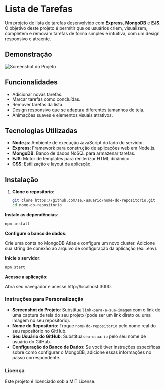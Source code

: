 # Lista de Tarefas

Um projeto de lista de tarefas desenvolvido com **Express**, **MongoDB** e **EJS**. O objetivo deste projeto é permitir que os usuários criem, visualizem, completem e removam tarefas de forma simples e intuitiva, com um design responsivo e atraente.

## Demonstração

![Screenshot do Projeto](link-para-a-sua-imagem) <!-- Substitua pelo link da imagem do seu projeto -->

## Funcionalidades

- Adicionar novas tarefas.
- Marcar tarefas como concluídas.
- Remover tarefas da lista.
- Design responsivo que se adapta a diferentes tamanhos de tela.
- Animações suaves e elementos visuais atrativos.

## Tecnologias Utilizadas

- **Node.js**: Ambiente de execução JavaScript do lado do servidor.
- **Express**: Framework para construção de aplicações web em Node.js.
- **MongoDB**: Banco de dados NoSQL para armazenar tarefas.
- **EJS**: Motor de templates para renderizar HTML dinâmico.
- **CSS**: Estilização e layout da aplicação.

## Instalação

1. **Clone o repositório**:
   ```bash
   git clone https://github.com/seu-usuario/nome-do-repositorio.git
   cd nome-do-repositorio

**Instale as dependências**:
```bash
npm install
```

**Configure o banco de dados**:

Crie uma conta no MongoDB Atlas e configure um novo cluster.
Adicione sua string de conexão ao arquivo de configuração da aplicação (ex: .env).

**Inicie o servidor**:

````bash
npm start
````

**Acesse a aplicação**:

Abra seu navegador e acesse http://localhost:3000.


### Instruções para Personalização
- **Screenshot do Projeto**: Substitua `link-para-a-sua-imagem` com o link de uma captura de tela do seu projeto (pode ser um link direto ou uma imagem no seu repositório).
- **Nome do Repositório**: Troque `nome-do-repositorio` pelo nome real do seu repositório no GitHub.
- **Seu Usuário do GitHub**: Substitua `seu-usuario` pelo seu nome de usuário do GitHub.
- **Configuração do Banco de Dados**: Se você tiver instruções específicas sobre como configurar o MongoDB, adicione essas informações no passo correspondente.

### Licença
Este projeto é licenciado sob a MIT License.
